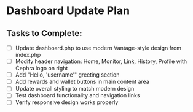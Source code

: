 # Dashboard Update Plan

## Tasks to Complete:
- [ ] Update dashboard.php to use modern Vantage-style design from index.php
- [ ] Modify header navigation: Home, Monitor, Link, History, Profile with Cephra logo on right
- [ ] Add "Hello, 'username'" greeting section
- [ ] Add rewards and wallet buttons in main content area
- [ ] Update overall styling to match modern design
- [ ] Test dashboard functionality and navigation links
- [ ] Verify responsive design works properly
